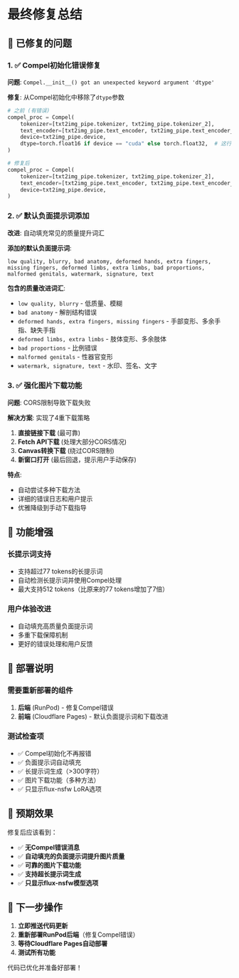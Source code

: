 # 最终修复总结

## 🔧 **已修复的问题**

### **1. ✅ Compel初始化错误修复**
**问题**: `Compel.__init__() got an unexpected keyword argument 'dtype'`

**修复**: 从Compel初始化中移除了`dtype`参数
```python
# 之前 (有错误)
compel_proc = Compel(
    tokenizer=[txt2img_pipe.tokenizer, txt2img_pipe.tokenizer_2],
    text_encoder=[txt2img_pipe.text_encoder, txt2img_pipe.text_encoder_2],
    device=txt2img_pipe.device,
    dtype=torch.float16 if device == "cuda" else torch.float32,  # 这行导致错误
)

# 修复后
compel_proc = Compel(
    tokenizer=[txt2img_pipe.tokenizer, txt2img_pipe.tokenizer_2],
    text_encoder=[txt2img_pipe.text_encoder, txt2img_pipe.text_encoder_2],
    device=txt2img_pipe.device,
)
```

### **2. ✅ 默认负面提示词添加**
**改进**: 自动填充常见的质量提升词汇

**添加的默认负面提示词**:
```
low quality, blurry, bad anatomy, deformed hands, extra fingers, missing fingers, deformed limbs, extra limbs, bad proportions, malformed genitals, watermark, signature, text
```

**包含的质量改进词汇**:
- `low quality, blurry` - 低质量、模糊
- `bad anatomy` - 解剖结构错误
- `deformed hands, extra fingers, missing fingers` - 手部变形、多余手指、缺失手指
- `deformed limbs, extra limbs` - 肢体变形、多余肢体
- `bad proportions` - 比例错误
- `malformed genitals` - 性器官变形
- `watermark, signature, text` - 水印、签名、文字

### **3. ✅ 强化图片下载功能**
**问题**: CORS限制导致下载失败

**解决方案**: 实现了4重下载策略
1. **直接链接下载** (最可靠)
2. **Fetch API下载** (处理大部分CORS情况)
3. **Canvas转换下载** (绕过CORS限制)
4. **新窗口打开** (最后回退，提示用户手动保存)

**特点**:
- 自动尝试多种下载方法
- 详细的错误日志和用户提示
- 优雅降级到手动下载指导

## 🚀 **功能增强**

### **长提示词支持**
- 支持超过77 tokens的长提示词
- 自动检测长提示词并使用Compel处理
- 最大支持512 tokens（比原来的77 tokens增加了7倍）

### **用户体验改进**
- 自动填充高质量负面提示词
- 多重下载保障机制
- 更好的错误处理和用户反馈

## 📝 **部署说明**

### **需要重新部署的组件**
1. **后端** (RunPod) - 修复Compel错误
2. **前端** (Cloudflare Pages) - 默认负面提示词和下载改进

### **测试检查项**
- ✅ Compel初始化不再报错
- ✅ 负面提示词自动填充
- ✅ 长提示词生成（>300字符）
- ✅ 图片下载功能（多种方法）
- ✅ 只显示flux-nsfw LoRA选项

## 🎯 **预期效果**

修复后应该看到：
- ✅ **无Compel错误消息**
- ✅ **自动填充的负面提示词提升图片质量**
- ✅ **可靠的图片下载功能**
- ✅ **支持超长提示词生成**
- ✅ **只显示flux-nsfw模型选项**

## 🔄 **下一步操作**

1. **立即推送代码更新**
2. **重新部署RunPod后端**（修复Compel错误）
3. **等待Cloudflare Pages自动部署**
4. **测试所有功能**

代码已优化并准备好部署！ 